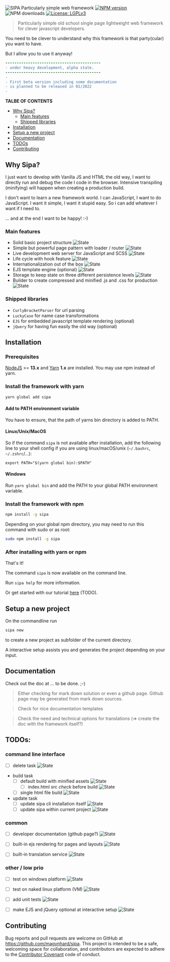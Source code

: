 ![SIPA Particularly simple web framework](doc/_raw/logo_doc.svg)
[![NPM version](https://img.shields.io/npm/v/sipa?color=63a618&style=plastic&logo=npm)](https://www.npmjs.com/package/sipa)
![NPM downloads](https://img.shields.io/npm/dt/sipa?color=dce2df&style=plastic)
[![License: LGPLv3](https://img.shields.io/badge/License-LGPLv3-fabd09.svg?style=plastic)](LICENSE)

> Particularly simple old school single page lightweight web framework for clever javascript developers.

You need to be clever to understand why this framework is that party(cular) you want to have.

But I allow you to use it anyway!

```diff
------------------------------------------
- under heavy development, alpha state. 
------------------------------------------
-
- First beta version including some documentation
- is planned to be released in 01/2022
-
```

**TALBE OF CONTENTS**
* [Why Sipa?](#why-sipa)
    * [Main features](#main-features)
    * [Shipped libraries](#shipped-libraries)
* [Installation](#installation)
* [Setup a new project](#setup-a-new-project)
* [Documentation](#documentation)
* [TODOs](#todos)
* [Contributing](#contributing)




<!-- -------------------------- SECTION -------------------------- -->
<a name="why-sipa"></a>
## Why Sipa?
I just want to develop with Vanilla JS and HTML the old way, I want to directly run and debug the code I code in the browser.
Intensive transpiling (minifying) will happen when creating a production build.

I don't want to learn a new framework world.
I can JavaScript, I want to do JavaScript. I want it simple, I want it stupid easy. So i can add whatever I want if I need to.

... and at the end I want to be happy! :-)




<!-- -------------------------- SECTION -------------------------- -->
<a name="main-features"></a>
### Main features
* Solid basic project structure ![State](https://img.shields.io/badge/-done-default)
* Simple but powerful page pattern with loader / router ![State](https://img.shields.io/badge/-done-default)
* Live development web server for JavaScript and SCSS ![State](https://img.shields.io/badge/-done-default)
* Life cycle with hook feature ![State](https://img.shields.io/badge/-done-default)
* Internationalization out of the box ![State](https://img.shields.io/badge/-todo-blue)
* EJS template engine (optional) ![State](https://img.shields.io/badge/-prepared-blue)
* Storage to keep state on three different persistence levels ![State](https://img.shields.io/badge/-done-default)
* Builder to create compressed and minified .js and .css for production ![State](https://img.shields.io/badge/-progress-yellow)




<!-- -------------------------- SECTION -------------------------- -->
<a name="shipped-libraries"></a>
### Shipped libraries
* `CurlyBracketParser` for url parsing
* `LuckyCase` for name case transformations
* `EJS` for embedded javascript template rendering (optional)
* `jQuery` for having fun easily the old way (optional)




<!-- -------------------------- SECTION -------------------------- -->
<a name="installation"></a>
## Installation
### Prerequisites
[NodeJS](https://nodejs.org/en/download/) >= **13.x** and [Yarn](https://classic.yarnpkg.com/en/docs/install/) **1.x** are installed.
You may use npm instead of yarn.

### Install the framework with yarn
```bash
yarn global add sipa
```

#### Add to PATH environment variable

You have to ensure, that the path of yarns bin directory is added to PATH.

#### Linux/Unix/MacOS

So if the command `sipa` is not available after installation, add the following line to your shell config if you are using linux/macOS/unix (`~/.bashrc`, `~/.zshrc`/...):
```shell
export PATH="$(yarn global bin):$PATH"
```

#### Windows
Run `yarn global bin` and add the PATH to your global PATH environment variable.


### Install the framework with npm
```bash
npm install -g sipa
```

Depending on your global npm directory, you may need to run this command with sudo or as root:
```bash
sudo npm install -g sipa
```

### After installing with yarn or npm

That's it!

The command `sipa` is now available on the command line.

Run `sipa help` for more information.

Or get started with our tutorial [here]() (TODO).




<!-- -------------------------- SECTION -------------------------- -->
<a name="setup-a-new-project"></a>
## Setup a new project
On the commandline run
```bash
sipa new
```
to create a new project as subfolder of the current directory.

A interactive setup assists you and generates the project depending on your input.




<!-- -------------------------- SECTION -------------------------- -->
<a name="documentation"></a>
## Documentation
Check out the doc at ... to be done. ;-)

> Either checking for mark down solution or even a github page. Github page may be generated from mark down sources.

> Check for nice documentation templates

> Check the need and technical options for translations (=> create the doc with the framework itself?)

<!-- -------------------------- SECTION -------------------------- -->
<a name="todos"></a>
## TODOs:
### command line interface
  - [ ] delete task ![State](https://img.shields.io/badge/-todo-blue)
  - build task
    - [ ] default build with minified assets ![State](https://img.shields.io/badge/-progress-yellow)
      - [ ] index.html src *check* before build ![State](https://img.shields.io/badge/-todo-blue)
    - [ ] single html file build ![State](https://img.shields.io/badge/-todo-blue)
  - update task
    - [ ] update sipa cli installation itself ![State](https://img.shields.io/badge/-todo-blue)
    - [ ] update sipa within current project ![State](https://img.shields.io/badge/-todo-blue)

### common
- [ ] developer documentation (github page?) ![State](https://img.shields.io/badge/-todo-blue)
- [ ] built-in ejs rendering for pages and layouts ![State](https://img.shields.io/badge/-todo-blue)
- [ ] built-in translation service ![State](https://img.shields.io/badge/-todo-blue)


### other / low prio
  - [ ] test on windows platform ![State](https://img.shields.io/badge/-todo-blue)
  - [ ] test on naked linux platform (VM) ![State](https://img.shields.io/badge/-todo-blue)
  - [ ] add unit tests ![State](https://img.shields.io/badge/-progress-yellow)
  - [ ] make EJS and jQuery optional at interactive setup ![State](https://img.shields.io/badge/-todo-blue)



<!-- -------------------------- SECTION -------------------------- -->
<a name="contributing"></a>
## Contributing

Bug reports and pull requests are welcome on GitHub at https://github.com/magynhard/sipa. This project is intended to be a safe, welcoming space for collaboration, and contributors are expected to adhere to the [Contributor Covenant](http://contributor-covenant.org) code of conduct.




